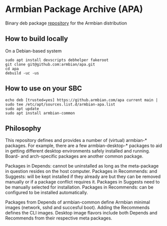 # Armbian Package Archive (APA)

Binary deb package [repository](https://github.armbian.com/apa/) for the Armbian distribution

## How to build locally ##

On a Debian-based system

    sudo apt install devscripts debhelper fakeroot
    git clone git@github.com:armbian/apa.git
    cd apa
    debuild -uc -us

## How to use on your SBC ##

    echo deb [trusted=yes] https://github.armbian.com/apa current main | sudo tee /etc/apt/sources.list.d/armbian-apa.list
    sudo apt update
    sudo apt install armbian-common

## Philosophy ##

This repository defines and provides a number of (virtual) armbian-* packages.  For example, there are a
few armbian-desktop-* packages to aid in getting different desktop environments safely installed and
running.  Board- and arch-specific packages are another common package.

Packages in Depends: cannot be uninstalled as long as the meta-package in question resides on the host
computer.  Packages in Recommends: and Suggests: will be kept installed if they already are but they can be
removed manually or if a package conflict requires it.  Packages in Suggests need to be manually selected
for installation.  Packages in Recommends: can be configured to be installed automatically.

Packages from Depends of armbian-common define Armbian minimal images (network, sshd and succesful boot).
Adding the Recommends defines the CLI images.  Desktop image flavors include both Depends and Recommends
from their respective meta packages.
